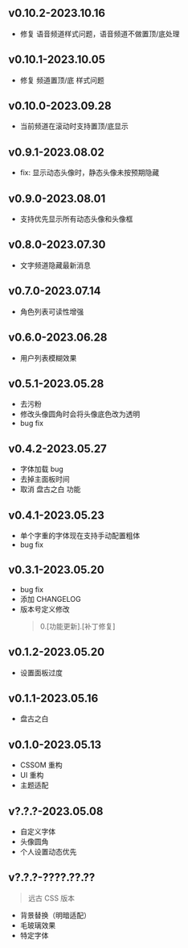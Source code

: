 ## v0.10.2-2023.10.16

 - 修复 语音频道样式问题，语音频道不做置顶/底处理

## v0.10.1-2023.10.05

 - 修复 频道置顶/底 样式问题

## v0.10.0-2023.09.28

 - 当前频道在滚动时支持置顶/底显示

## v0.9.1-2023.08.02
 
 - fix: 显示动态头像时，静态头像未按预期隐藏

## v0.9.0-2023.08.01

 - 支持优先显示所有动态头像和头像框

## v0.8.0-2023.07.30

 - 文字频道隐藏最新消息 

## v0.7.0-2023.07.14

 - 角色列表可读性增强

## v0.6.0-2023.06.28

 - 用户列表模糊效果

## v0.5.1-2023.05.28

 - 去污粉
 - 修改头像圆角时会将头像底色改为透明
 - bug fix

## v0.4.2-2023.05.27

 - 字体加载 bug
 - 去掉主面板时间
 - 取消 盘古之白 功能

## v0.4.1-2023.05.23

 - 单个字重的字体现在支持手动配置粗体
 - bug fix

## v0.3.1-2023.05.20

 - bug fix
 - 添加 CHANGELOG
 - 版本号定义修改
    > 0.[功能更新].[补丁修复]

## v0.1.2-2023.05.20

 - 设置面板过度

## v0.1.1-2023.05.16

 - 盘古之白

## v0.1.0-2023.05.13

 - CSSOM 重构
 - UI 重构
 - 主题适配

## v?.?.?-2023.05.08

 - 自定义字体
 - 头像圆角
 - 个人设置动态优先

## v?.?.?-????.??.??

> 远古 CSS 版本

 - 背景替换（明暗适配）
 - 毛玻璃效果
 - 特定字体

